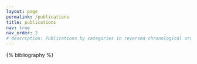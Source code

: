 ```yaml
---
layout: page
permalink: /publications
title: publications
nav: true
nav_order: 2
# description: Publications by categories in reversed chronological order. Generated by Jekyll Scholar.
---
```


<div class="publications">
{% bibliography %}
</div>
